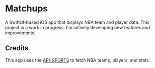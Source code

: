 # Matchups
A SwiftUI-based iOS app that displays NBA team and player data. This project is a work in progress. I'm actively developing new features and improvements.

## Credits
This app uses the [API-SPORTS](https://www.api-basketball.com/) to fetch NBA teams, players, and stats.
